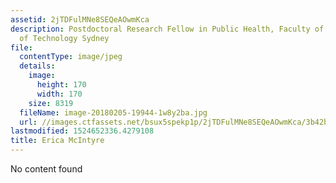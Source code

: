 ```yaml
---
assetid: 2jTDFulMNe8SEQeAOwmKca
description: Postdoctoral Research Fellow in Public Health, Faculty of Health, University
  of Technology Sydney
file:
  contentType: image/jpeg
  details:
    image:
      height: 170
      width: 170
    size: 8319
  fileName: image-20180205-19944-1w8y2ba.jpg
  url: //images.ctfassets.net/bsux5spekp1p/2jTDFulMNe8SEQeAOwmKca/3b42b2fad7a0626029e0efffaf604fde/image-20180205-19944-1w8y2ba.jpg
lastmodified: 1524652336.4279108
title: Erica McIntyre
---
```

No content found